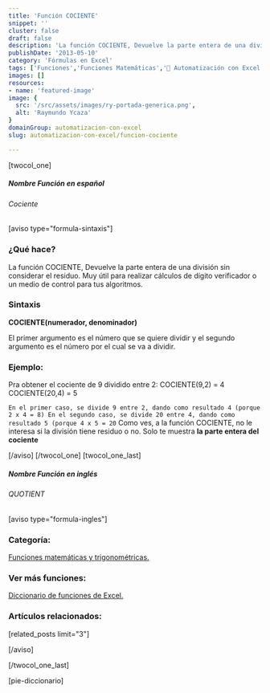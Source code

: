 ```yaml
---
title: 'Función COCIENTE'
snippet: ''
cluster: false
draft: false 
description: 'La función COCIENTE, Devuelve la parte entera de una división sin considerar el residuo.'
publishDate: '2013-05-10'
category: 'Fórmulas en Excel'
tags: ['Funciones','Funciones Matemáticas','🤖 Automatización con Excel']
images: []
resources: 
- name: 'featured-image'
image: {
  src: '/src/assets/images/ry-portada-generica.png',
  alt: 'Raymundo Ycaza'
}
domainGroup: automatizacion-con-excel
slug: automatizacion-con-excel/funcion-cociente

---
```


\[twocol\_one\]

##### Nombre Función en español

###### Cociente

\[aviso type="formula-sintaxis"\]

### ¿Qué hace?

La función COCIENTE, Devuelve la parte entera de una división sin considerar el residuo. Muy útil para realizar cálculos de dígito verificador o un medio de control para tus algoritmos.

### Sintaxis

**COCIENTE(**numerador, denominador**)**

El primer argumento es el número que se quiere dividir y el segundo argumento es el número por el cual se va a dividir.

### Ejemplo:

Pra obtener el cociente de 9 dividido entre 2: COCIENTE(9,2) = 4 COCIENTE(20,4) = 5

`En el primer caso, se divide 9 entre 2, dando como resultado 4 (porque 2 x 4 = 8) En el segundo caso, se divide 20 entre 4, dando como resultado 5 (porque 4 x 5 = 20` Como ves, a la función COCIENTE, no le interesa si la división tiene residuo o no. Solo te muestra **la parte entera del cociente**

\[/aviso\] \[/twocol\_one\] \[twocol\_one\_last\]

##### Nombre Función en inglés

###### QUOTIENT

\[aviso type="formula-ingles"\]

### Categoría:

[Funciones matemáticas y trigonométricas.](http://raymundoycaza.com/tag/funciones-matematicas "Funciones de Texto")

### Ver más funciones:

[Diccionario de funciones de Excel.](http://raymundoycaza.com/tag/diccionario-de-funciones/ "Diccionario de Funciones")

### Artículos relacionados:

\[related\_posts limit="3"\]

\[/aviso\]

\[/twocol\_one\_last\]

\[pie-diccionario\]
